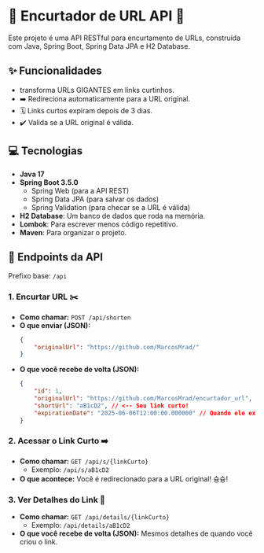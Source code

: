 # 🚀 Encurtador de URL API 🔗

Este projeto é uma API RESTful para encurtamento de URLs, construída com Java, Spring Boot, Spring Data JPA e H2 Database.

## ✨ Funcionalidades

* transforma URLs GIGANTES em links curtinhos.
* ➡️ Redireciona automaticamente para a URL original.
* 🗓️ Links curtos expiram depois de 3 dias.
* ✔️ Valida se a URL original é válida.

## 💻 Tecnologias

* **Java 17**
* **Spring Boot 3.5.0**
    * Spring Web (para a API REST)
    * Spring Data JPA (para salvar os dados)
    * Spring Validation (para checar se a URL é válida)
* **H2 Database**: Um banco de dados que roda na memória.
* **Lombok**: Para escrever menos código repetitivo.
* **Maven**: Para organizar o projeto.

## 🎯 Endpoints da API

Prefixo base: `/api`

### 1. Encurtar URL ✂️

* **Como chamar:** `POST /api/shorten`
* **O que enviar (JSON):**
    ```json
    {
        "originalUrl": "https://github.com/MarcosMrad/"
    }
    ```
* **O que você recebe de volta (JSON):**
    ```json
    {
        "id": 1,
        "originalUrl": "https://github.com/MarcosMrad/encurtador_url",
        "shortUrl": "aB1cD2", // <-- Seu link curto!
        "expirationDate": "2025-06-06T12:00:00.000000" // Quando ele expira
    }
    ```

### 2. Acessar o Link Curto ➡️

* **Como chamar:** `GET /api/s/{linkCurto}`
    * Exemplo: `/api/s/aB1cD2`
* **O que acontece:** Você é redirecionado para a URL original! 슝슝!

### 3. Ver Detalhes do Link 🧐

* **Como chamar:** `GET /api/details/{linkCurto}`
    * Exemplo: `/api/details/aB1cD2`
* **O que você recebe de volta (JSON):** Mesmos detalhes de quando você criou o link.
